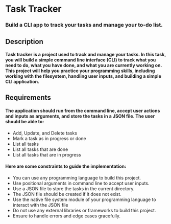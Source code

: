 # Task Tracker
### Build a CLI app to track your tasks and manage your to-do list.

## Description
#### Task tracker is a project used to track and manage your tasks. In this task, you will build a simple command line interface (CLI) to track what you need to do, what you have done, and what you are currently working on. This project will help you practice your programming skills, including working with the filesystem, handling user inputs, and building a simple CLI application.


## Requirements
#### The application should run from the command line, accept user actions and inputs as arguments, and store the tasks in a JSON file. The user should be able to:
* Add, Update, and Delete tasks
* Mark a task as in progress or done
* List all tasks
* List all tasks that are done
* List all tasks that are in progress


#### Here are some constraints to guide the implementation:
* You can use any programming language to build this project.
* Use positional arguments in command line to accept user inputs.
* Use a JSON file to store the tasks in the current directory.
* The JSON file should be created if it does not exist.
* Use the native file system module of your programming language to interact with the JSON file
* Do not use any external libraries or frameworks to build this project.
* Ensure to handle errors and edge cases gracefully.